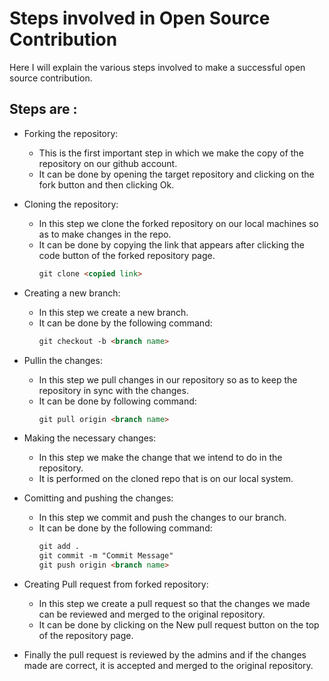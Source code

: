 # Steps involved in Open Source Contribution
Here I will explain the various steps involved to make a successful open source contribution.

## Steps are :
* Forking the repository:
    - This is the first important step in which we make the copy of the repository on our github account.
    - It can be done by opening the target repository and clicking on the fork button and then clicking Ok.

* Cloning the repository:
    - In this step we clone the forked repository on our local machines so as to make changes in the repo.
    - It can be done by copying the link that appears after clicking the code button of the forked repository page.
        ```markdown
        git clone <copied link>
        ```
* Creating a new branch:
    - In this step we create a new branch.
    - It can be done by the following command:
        ```markdown
        git checkout -b <branch name>
        ```
* Pullin the changes:
    - In this step we pull changes in our repository so as to keep the repository in sync with the changes.
    - It can be done by following command:
        ```markdown
        git pull origin <branch name>
        ```

* Making the necessary changes:
    - In this step we make the change that we intend to do in the repository.
    - It is performed on the cloned repo that is on our local system.

* Comitting and pushing the changes:
    - In this step we commit and push the changes to our branch.
    - It can be done by the following command:
        ```markdown
        git add .
        git commit -m "Commit Message"
        git push origin <branch name>
        ```

* Creating Pull request from forked repository:
    - In this step we create a pull request so that the changes we made can be reviewed and merged to the original repository.
    - It can be done by clicking on the New pull request button on the top of the repository page.

* Finally the pull request is reviewed by the admins and if the changes made are correct, it is accepted and merged to the original repository.



